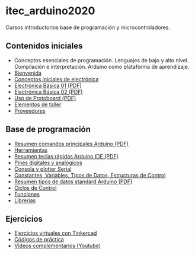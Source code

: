 # itec_arduino2020

Cursos introductorios base de programación y microcontroladores.

## Contenidos iniciales

<ul>
	<li>
		Conceptos esenciales de programación. Lenguajes de bajo y alto nivel. Compilación e interpretación. Arduino como plataforma de aprendizaje.
	</li>
	<li>
		<a href="Bienvenida.md">Bienvenida</a>
	</li>
	<li>
		<a href="Fundamentos.md">Conceptos iniciales de electrónica</a>
	</li>
	<li>
		<a href="/libros/electronica_basica_01.pdf">Electrónica Básica 01 (PDF)</a>
	</li>
	<li>
		<a href="/libros/electronica_basica_02.pdf">Electrónica Básica 02 (PDF)</a>
	</li>
	<li>
		<a href="/libros/uso_de_protoboard.pdf">Uso de Protoboard (PDF)</a>
	</li>
	<li>
		<a href="Elementos_taller.md">Elementos de taller</a>
	</li>
	<li>
		<a href="Proveedores.md">Proveedores</a>
	</li>
</ul>

## Base de programación

<ul>
	<li>
		<a href="/libros/cheatsheet_arduino_01.pdf">Resumen comandos principales Arduino (PDF)</a>
	</li>
	<li>
		<a href="Herramientas.md">Herramientas</a>
	</li>
	<li>
		<a href="/herramientas/arduino_ide_teclas_rapidas.pdf">Resumen teclas rápidas Arduino IDE (PDF)</a>
	</li>
	<li>
		<a href="Pines.md">Pines digitales y analógicos</a>
	</li>
	<li>
		<a href="Consola_plotter.md">Consola y plotter Serial</a>
	</li>
	<li>
		<a href="Constantes_variables_tipos_estructuras.md">Constantes, Variables, Tipos de Datos, Estructuras de Control</a>
	</li>
	<li>
		<a href="/libros/arduino_tipos_datos_standard.pdf">Resumen tipos de datos standard Arduino (PDF)</a>
	</li>
	<li>
		<a href="Ciclos_control.md">Ciclos de Control</a>
	</li>
	<li>
		<a href="Funciones.md">Funciones</a>
	</li>
	<li>
		<a href="Librerias.md">Librerías</a>
	</li>
</ul>

## Ejercicios

<ul>
	<li>
		<a href="Tinkercad.md">Ejercicios virtuales con Tinkercad</a>
	</li>
	<li>
		<a href="codigos">Códigos de práctica</a>
	</li>
	<li>
		<a href="https://www.youtube.com/playlist?list=PLvw-BPUN81-RChyZ4mPiUGE3SjYPdX9rz">Videos complementarios (Youtube)</a>
	</li>
</ul>
